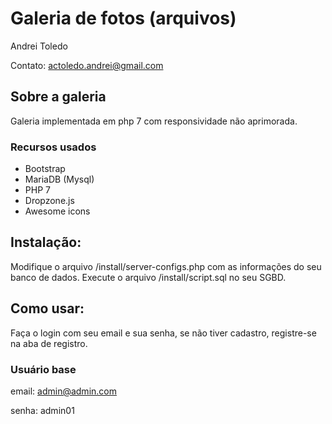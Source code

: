 # Galeria de fotos (arquivos)
Andrei Toledo

Contato: actoledo.andrei@gmail.com

## Sobre a galeria
Galeria implementada em php 7 com responsividade não aprimorada.


### Recursos usados
- Bootstrap
- MariaDB (Mysql)
- PHP 7
- Dropzone.js
- Awesome icons

## Instalação:
Modifique o arquivo /install/server-configs.php com as informações do seu banco de dados.
Execute o arquivo /install/script.sql no seu SGBD.

## Como usar:
Faça o login com seu email e sua senha, se não tiver cadastro, registre-se na aba de registro.

### Usuário base
email: admin@admin.com

senha: admin01
